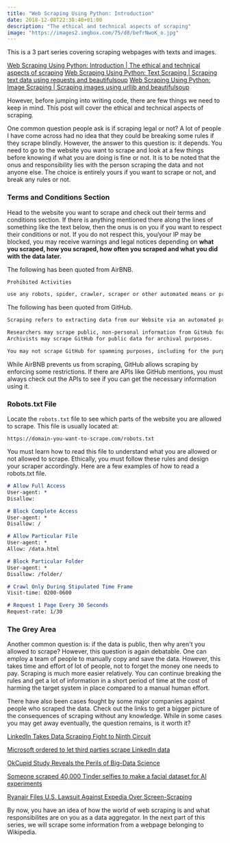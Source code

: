 ```yaml
---
title: "Web Scraping Using Python: Introduction"
date: 2018-12-08T22:38:40+01:00
description: "The ethical and technical aspects of scraping"
image: "https://images2.imgbox.com/75/d8/befrNwoK_o.jpg"
---
```


This is a 3 part series covering scraping webpages with texts and images.

[Web Scraping Using Python: Introduction | The ethical and technical aspects of scraping](https://ankuroh.com/programming/web-scraping-using-python-introduction/)
[Web Scraping Using Python: Text Scraping | Scraping text data using requests and beautifulsoup](https://ankuroh.com/programming/web-scraping-using-python-text-scraping/)
[Web Scraping Using Python: Image Scraping | Scraping images using urllib and beautifulsoup](https://ankuroh.com/programming/web-scraping-using-python-image-scraping/)

However, before jumping into writing code, there are few things we need to keep in mind. This post will cover the ethical and technical aspects of scraping.

One common question people ask is if scraping legal or not? A lot of people I have come across had no idea that they could be breaking some rules if they scrape blindly. However, the answer to this question is: it depends. You need to go to the website you want to scrape and look at a few things before knowing if what you are doing is fine or not. It is to be noted that the onus and responsibility lies with the person scraping the data and not anyone else. The choice is entirely yours if you want to scrape or not, and break any rules or not.

### Terms and Conditions Section

Head to the website you want to scrape and check out their terms and conditions section. If there is anything mentioned there along the lines of something like the text below, then the onus is on you if you want to respect their conditions or not. If you do not respect this, you/your IP may be blocked, you may receive warnings and legal notices depending on __what you scraped, how you scraped, how often you scraped and what you did with the data later.__

The following has been quoted from AirBNB.
```Markdown
Prohibited Activities

use any robots, spider, crawler, scraper or other automated means or processes to access, collect data or other content from or otherwise interact with for any purpose;
```

The following has been quoted from GitHub.
```Markdown
Scraping refers to extracting data from our Website via an automated process, such as a bot or webcrawler. It does not refer to the collection of information through GitHub's API. Please see Section H for our API Terms. You may scrape the website for the following reasons:

Researchers may scrape public, non-personal information from GitHub for research purposes, only if any publications resulting from that research are open access.
Archivists may scrape GitHub for public data for archival purposes.

You may not scrape GitHub for spamming purposes, including for the purposes of selling GitHub users' personal information, such as to recruiters, headhunters, and job boards.
```

While AirBNB prevents us from scraping, GitHub allows scraping by enforcing some restrictions. If there are APIs like GitHub mentions, you must always check out the APIs to see if you can get the necessary information using it.

### Robots.txt File

Locate the `robots.txt` file to see which parts of the website you are allowed to scrape. This file is usually located at:

`https://domain-you-want-to-scrape.com/robots.txt`

You must learn how to read this file to understand what you are allowed or not allowed to scrape. Ethically, you must follow these rules and design your scraper accordingly. Here are a few examples of how to read a robots.txt file.

```Markdown
# Allow Full Access
User-agent: *
Disallow:

# Block Complete Access
User-agent: *
Disallow: /

# Allow Particular File
User-agent: *
Allow: /data.html

# Block Particular Folder
User-agent: *
Disallow: /folder/

# Crawl Only During Stipulated Time Frame
Visit-time: 0200-0600

# Request 1 Page Every 30 Seconds
Request-rate: 1/30
```

### The Grey Area

Another common question is: if the data is public, then why aren't you allowed to scrape? However, this question is again debatable. One can employ a team of people to manually copy and save the data. However, this takes time and effort of lot of people, not to forget the money one needs to pay. Scraping is much more easier relatively. You can continue breaking the rules and get a lot of information in a short period of time at the cost of harming the target system in place compared to a manual human effort.

There have also been cases fought by some major companies against people who scraped the data. Check out the links to get a bigger picture of the consequences of scraping without any knowledge. While in some cases you may get away eventually, the question remains, is it worth it?

[LinkedIn Takes Data Scraping Fight to Ninth Circuit](https://www.courthousenews.com/linkedin-takes-data-scraping-fight-to-ninth-circuit/)

[Microsoft ordered to let third parties scrape LinkedIn data](https://www.theverge.com/2017/8/15/16148250/microsoft-linkedin-third-party-data-access-judge-ruling)

[OkCupid Study Reveals the Perils of Big-Data Science](https://www.wired.com/2016/05/okcupid-study-reveals-perils-big-data-science/)

[Someone scraped 40,000 Tinder selfies to make a facial dataset for AI experiments](https://techcrunch.com/2017/04/28/someone-scraped-40000-tinder-selfies-to-make-a-facial-dataset-for-ai-experiments/)

[Ryanair Files U.S. Lawsuit Against Expedia Over Screen-Scraping](https://skift.com/2018/02/25/ryanair-files-u-s-lawsuit-against-expedia-over-screen-scraping/)

By now, you have an idea of how the world of web scraping is and what responsibilites are on you as a data aggregator. In the next part of this series, we will scrape some information from a webpage belonging to Wikipedia.